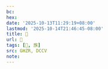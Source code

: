 ```yaml
---
bc:
hex:
date: '2025-10-13T11:29:19+08:00'
lastmod: '2025-10-14T21:46:45-08:00'
title: 󰡁
url: 󰡁
tags: [𢳇, 族]
src: GHZR, DCCV
note:
---
```

